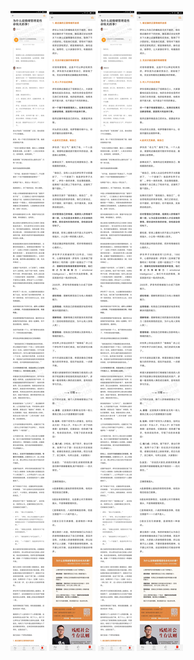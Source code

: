 ![](../../images/2017年04月/GX0504为什么说情绪管理是性命攸关的事？.jpg)
![](../../images/2017年04月/GX0504为什么说情绪管理是性命攸关的事？2.jpg)
![](../../images/2017年04月/GX0504为什么说情绪管理是性命攸关的事？.jpg)
![](../../images/2017年04月/GX0504为什么说情绪管理是性命攸关的事？2.jpg)
